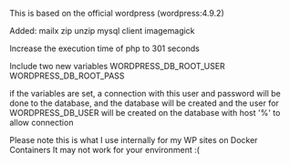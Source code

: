 This is based on the official wordpress (wordpress:4.9.2)

Added:
mailx
zip
unzip
mysql client
imagemagick

Increase the execution time of php to 301 seconds


Include two new variables
WORDPRESS_DB_ROOT_USER
WORDPRESS_DB_ROOT_PASS


if the variables are set, a connection with this user and password
will be done to the database, and the database will be created and the
user for WORDPRESS_DB_USER will be created on the database with host '%'
to allow connection

Please note this is what I use internally for my WP sites on Docker Containers
It may not work for your environment :(

